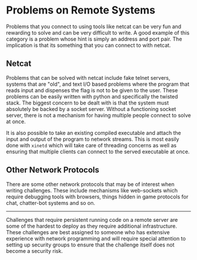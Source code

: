 # Problems on Remote Systems

Problems that you connect to using tools like netcat can be very fun and rewarding to solve and can be very difficult to write.  A good example of this category is a problem whose hint is simply an address and port pair.  The implication is that its something that you can connect to with netcat.


## Netcat

Problems that can be solved with netcat include fake telnet servers, systems that are "old", and text I/O based problems where the program that reads input and dispenses the flag is not to be given to the user.  These problems can be easily written with python and specifically the twisted stack.  The biggest concern to be dealt with is that the system must absolutely be backed by a socket server.  Without a functioning socket server, there is not a mechanism for having multiple people connect to solve at once.

It is also possible to take an existing compiled executable and attach the input and output of the program to network streams.  This is most easily done with `xinetd` which will take care of threading concerns as well as ensuring that multiple clients can connect to the served executable at once.


## Other Network Protocols

There are some other network protocols that may be of interest when writing challenges.  These include mechanisms like web-sockets which require debugging tools with browsers,  things hidden in game protocols for chat, chatter-bot systems and so on.

---

Challenges that require persistent running code on a remote server are some of the hardest to deploy as they require additional infrastructure.  These challenges are best assigned to someone who has extensive experience with network programming and will require special attention to setting up security groups to ensure that the challenge itself does not become a security risk.
